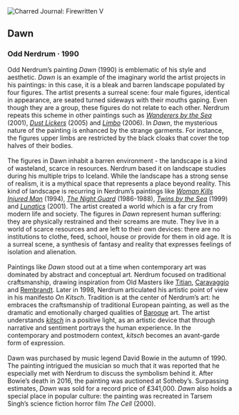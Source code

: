 <div class="artwork-of-the-day">
  <div class="container">
    <div class="img-wrapper">
      <img
        src="https://uploads1.wikiart.org/images/odd-nerdrum/dawn-1990.jpg!Large.jpg"
        alt="Charred Journal: Firewritten V" />
    </div>
    <div class="artwork-detail">
      <div class="artwork-origin"> 
        <h2 class="artwork-name">Dawn</h2>
        <h3 class="artist">
          Odd Nerdrum
                    ·  1990
        </h3>
      </div>
      <p class="description">
        <span class="artwork-description-text ng-binding" ng-bind-html="viewModel.ArtworkOfTheDay.Description | unsafe">Odd Nerdrum’s painting <i>Dawn</i> (1990) is emblematic of his style and aesthetic. <i>Dawn</i> is an example of the imaginary world the artist projects in his paintings: in this case, it is a bleak and barren landscape populated by four figures. The artist presents a surreal scene: four male figures, identical in appearance, are seated turned sideways with their mouths gaping. Even though they are a group, these figures do not relate to each other. Nerdrum repeats this scheme in other paintings such as <a target="_blank" href="https://www.wikiart.org/en/odd-nerdrum/wanderers-by-the-sea"><i>Wanderers by the Sea</i></a> (2001), <a target="_blank" href="https://www.wikiart.org/en/odd-nerdrum/dust-lickers-2005"><i>Dust Lickers</i></a> (2005) and <a target="_blank" href="https://www.wikiart.org/en/odd-nerdrum/limbo"><i>Limbo</i></a> (2006). In <i>Dawn</i>, the mysterious nature of the painting is enhanced by the strange garments. For instance, the figures upper limbs are restricted by the black cloaks that cover the top halves of their bodies.<br><br>The figures in Dawn inhabit a barren environment - the landscape is a kind of wasteland, scarce in resources. Nerdrum based it on landscape studies during his multiple trips to Iceland. While the landscape has a strong sense of realism, it is a mythical space that represents a place beyond reality. This kind of landscape is recurring in Nerdrum’s paintings like <a target="_blank" href="https://www.wikiart.org/en/odd-nerdrum/woman-kills-injured-man"><i>Woman Kills Injured Man</i></a> (1994), <a target="_blank" href="https://www.wikiart.org/en/odd-nerdrum/the-night-guard"><i>The Night Guard</i></a> (1986-1988), <a target="_blank" href="https://www.wikiart.org/en/odd-nerdrum/twins-by-the-sea-1999"><i>Twins by the Sea</i></a> (1999) and <a target="_blank" href="https://www.wikiart.org/en/odd-nerdrum/lunatics-2001"><i>Lunatics</i></a> (2001). The artist created a world which is a far cry from modern life and society. The figures in <i>Dawn</i> represent human suffering: they are physically restrained and their screams are mute. They live in a world of scarce resources and are left to their own devices: there are no institutions to clothe, feed, school, house or provide for them in old age. It is a surreal scene, a synthesis of fantasy and reality that expresses feelings of isolation and alienation.  <br><br>Paintings like <i>Dawn</i> stood out at a time when contemporary art was dominated by abstract and conceptual art. Nerdrum focused on traditional craftsmanship, drawing inspiration from Old Masters like <a target="_blank" href="https://www.wikiart.org/en/titian">Titian</a>, <a target="_blank" href="https://www.wikiart.org/en/caravaggio">Caravaggio</a> and <a target="_blank" href="https://www.wikiart.org/en/rembrandt">Rembrandt</a>. Later in 1998, Nerdrum articulated his artistic point of view in his manifesto <i>On Kitsch</i>. Tradition is at the center of Nerdrum’s art: he embraces the craftsmanship of traditional European painting, as well as the dramatic and emotionally charged qualities of <a target="_blank" href="https://www.wikiart.org/en/artists-by-art-movement/baroque">Baroque</a> art. The artist understands <a target="_blank" href="https://www.wikiart.org/en/artists-by-art-movement/kitsch#!#resultType:masonry"><i>kitsch</i></a> in a positive light, as an artistic device that through narrative and sentiment portrays the human experience. In the contemporary and postmodern context, <i>kitsch</i> becomes an avant-garde form of expression. <br><br>Dawn was purchased by music legend David Bowie in the autumn of 1990. The painting intrigued the musician so much that it was reported that he especially met with Nerdrum to discuss the symbolism behind it. After Bowie’s death in 2016, the painting was auctioned at Sotheby’s. Surpassing estimates, <i>Dawn</i> was sold for a record price of ₤341,000. <i>Dawn</i> also holds a special place in popular culture: the painting was recreated in Tarsem Singh’s science fiction horror film <i>The Cell</i> (2000).</span>
                        <div class="text-shadow-container" ng-show="showShadow" style=""></div>
      </p>
    </div>
  </div>

</div>
